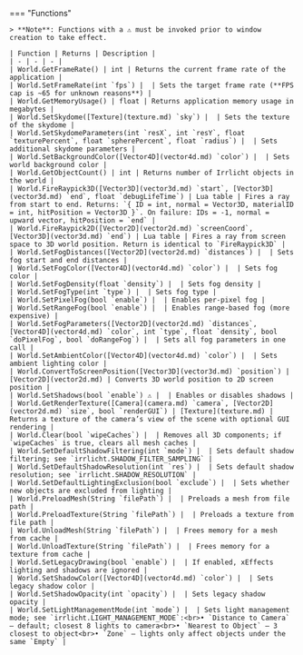 === "Functions"

    > **Note**: Functions with a ⚠️ must be invoked prior to window creation to take effect.

    | Function | Returns | Description |
    | - | - | - |
    | World.GetFrameRate() | int | Returns the current frame rate of the application |
    | World.SetFrameRate(int `fps`) |  | Sets the target frame rate (**FPS cap is ~65 for unknown reasons**) |
    | World.GetMemoryUsage() | float | Returns application memory usage in megabytes |
    | World.SetSkydome([Texture](texture.md) `sky`) |  | Sets the texture of the skydome |
    | World.SetSkydomeParameters(int `resX`, int `resY`, float `texturePercent`, float `spherePercent`, float `radius`) |  | Sets additional skydome parameters |
    | World.SetBackgroundColor([Vector4D](vector4d.md) `color`) |  | Sets world background color |
    | World.GetObjectCount() | int | Returns number of Irrlicht objects in the world |
    | World.FireRaypick3D([Vector3D](vector3d.md) `start`, [Vector3D](vector3d.md) `end`, float `debugLifeTime`) | Lua table | Fires a ray from start to end. Returns: `{ ID = int, normal = Vector3D, materialID = int, hitPosition = Vector3D }`. On failure: IDs = -1, normal = upward vector, hitPosition = `end` |
    | World.FireRaypick2D([Vector2D](vector2d.md) `screenCoord`, [Vector3D](vector3d.md) `end`) | Lua table | Fires a ray from screen space to 3D world position. Return is identical to `FireRaypick3D` |
    | World.SetFogDistances([Vector2D](vector2d.md) `distances`) |  | Sets fog start and end distances |
    | World.SetFogColor([Vector4D](vector4d.md) `color`) |  | Sets fog color |
    | World.SetFogDensity(float `density`) |  | Sets fog density |
    | World.SetFogType(int `type`) |  | Sets fog type |
    | World.SetPixelFog(bool `enable`) |  | Enables per-pixel fog |
    | World.SetRangeFog(bool `enable`) |  | Enables range-based fog (more expensive) |
    | World.SetFogParameters([Vector2D](vector2d.md) `distances`, [Vector4D](vector4d.md) `color`, int `type`, float `density`, bool `doPixelFog`, bool `doRangeFog`) |  | Sets all fog parameters in one call |
    | World.SetAmbientColor([Vector4D](vector4d.md) `color`) |  | Sets ambient lighting color |
    | World.ConvertToScreenPosition([Vector3D](vector3d.md) `position`) | [Vector2D](vector2d.md) | Converts 3D world position to 2D screen position |
    | World.SetShadows(bool `enable`) ⚠️ |  | Enables or disables shadows |
    | World.GetRenderTexture([Camera](camera.md) `camera`, [Vector2D](vector2d.md) `size`, bool `renderGUI`) | [Texture](texture.md) | Returns a texture of the camera’s view of the scene with optional GUI rendering |
    | World.Clear(bool `wipeCaches`) |  | Removes all 3D components; if `wipeCaches` is true, clears all mesh caches |
    | World.SetDefaultShadowFiltering(int `mode`) |  | Sets default shadow filtering; see `irrlicht.SHADOW_FILTER_SAMPLING` |
    | World.SetDefaultShadowResolution(int `res`) |  | Sets default shadow resolution; see `irrlicht.SHADOW_RESOLUTION` |
    | World.SetDefaultLightingExclusion(bool `exclude`) |  | Sets whether new objects are excluded from lighting |
    | World.PreloadMesh(String `filePath`) |  | Preloads a mesh from file path |
    | World.PreloadTexture(String `filePath`) |  | Preloads a texture from file path |
    | World.UnloadMesh(String `filePath`) |  | Frees memory for a mesh from cache |
    | World.UnloadTexture(String `filePath`) |  | Frees memory for a texture from cache |
    | World.SetLegacyDrawing(bool `enable`) |  | If enabled, xEffects lighting and shadows are ignored |
    | World.SetShadowColor([Vector4D](vector4d.md) `color`) |  | Sets legacy shadow color |
    | World.SetShadowOpacity(int `opacity`) |  | Sets legacy shadow opacity |
    | World.SetLightManagementMode(int `mode`) |  | Sets light management mode; see `irrlicht.LIGHT_MANAGEMENT_MODE`:<br>• `Distance to Camera` – default; closest 8 lights to camera<br>• `Nearest to Object` – 3 closest to object<br>• `Zone` – lights only affect objects under the same `Empty` |